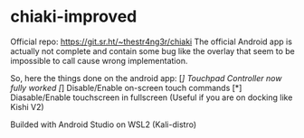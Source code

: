 # chiaki-improved
Official repo: https://git.sr.ht/~thestr4ng3r/chiaki
The official Android app is actually not complete and contain some bug like the overlay that seem to be impossible to call cause wrong implementation.

So, here the things done on the android app:
[*] Touchpad Controller now fully worked
[*] Disable/Enable on-screen touch commands
[*] Diasable/Enable touchscreen in fullscreen (Useful if you are on docking like Kishi V2)

Builded with Android Studio on WSL2 (Kali-distro) 